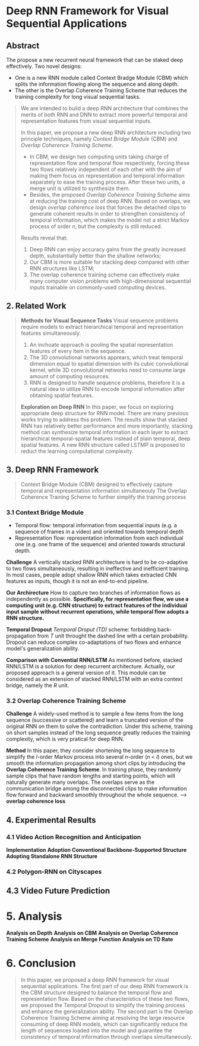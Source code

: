 # Deep RNN Framework for Visual Sequential Applications

## Abstract
The propose a new recurrent neural framework that can be staked deep effectively.
Two novel designs:
* One is a new RNN module called Context Bradge Module (CBM) which splits the information flowing along the sequence and along depth.
* The other is the Overlap Coherence Training Scheme that reduces the training complexity for long visual sequential tasks.

> We are intended to build a deep RNN architecture that combines the merits of both RNN and DNN to extract more powerful temporal and representation features from visual sequential inputs.
>  
> In this paper, we propose a new deep RNN architecture including two principle techniques, namely *Context Bridge Module* (CBM) and *Overlap Coherence Training Scheme*.
> * In CBM, we design two computing units taking charge of representation flow and temporal flow respectively, forcing these two flows relatively independent of each other with the aim of making them focus on representation and temporal information separately to ease the training process. After these two units, a merge unit is utilized to synthesize them.
> * Besides, the proposed *Overlap Coherence Training Scheme* aims at reducing the training cost of deep RNN. 
> Based on overlaps, we design *overlap coherence loss* that forces the detached clips to generate coherent results in order to strengthen consistency of temporal information, which makes the model not a strict Markov process of order *n*, but the complexity is still reduced.
>  
> Results reveal that:
> 1) Deep RNN can enjoy accuracy gains from the greatly increased depth, substantially better than the shallow networks;
> 2) Our CBM is more suitable for stacking deep compared with other RNN structures like LSTM;
> 3) The overlap coherence training scheme can effectively make many computer vision problems with high-dimensional sequential inputs trainable on commonly-used computing devices.


## 2. Related Work
> **Methods for Visual Sequence Tasks**
> Visual sequence problems require models to extract hierarchical temporal and representation features simultaneously.
> 1) An inchoate approach is pooling the spatial representation features of every item in the sequence.
> 2) The 3D convolutional networks apprears, which treat temporal dimension equal to spatial dimension with its cubic convolutional kernel, while 3D convolutional networks need to consume large amount of computing resources.
> 3) RNN is designed to handle sequence problems, therefore it is a natural idea to utilize RNN to encode temporal information after obtaining spatial features.
>  
> **Exploration on Deep RNN**
> In this paper, we focus on exploring appropriate deep structure for RNN model. There are many previous works trying to address this problem. The results show that stacked RNN has relatively better performance and more importantly, stacking method can synthesize temporal information in each layer to extract hierarchical temporal-spatial features instead of plain temporal, deep spatial features.
> A new RNN structure called LSTMP is proposed to reduct the learning computational complexity.


## 3. Deep RNN Framework
> Context Bridge Module (CBM) designed to effectively capture temporal and representation information simultaneouly
> The Overlap Coherence Training Scheme to further simplify the training process

### 3.1 Context Bridge Module
* Temporal flow: temporal information from sequential inputs (e.g. a sequence of frames in a video) and oriented towards temporal depth
* Representation flow: representation information from each individual one (e.g. one frame of the sequence) and oriented towards structural depth.

**Challenge** A vertically stacked RNN architecture is hard to be co-adaptive to two flows simultaneously, resulting in ineffective and inefficient training. In most cases, people adopt shallow RNN which takes extracted CNN features as inputs, though it is not an end-to-end pipeline.

**Our Archirecture** How to capture two branches of information flows as independently as possible. **Specifically, for representation flow, we use a computing unit (e.g. CNN structure) to extract features of the individual input sample without recurrent operations, while temporal flow adopts a RNN structure.**

**Temporal Dropout** *Temporal Droput (TD)* scheme: forbidding back-propagation from *T* unit throught the dashed line with a certain probability. Dropout can reduce complex co-adaptations of two flows and enhance model's generalization ability.

**Comparison with Convential RNN/LSTM** As mentioned before, stacked RNN/LSTM is a solution for deep recurrent architecture. Actually, our proposed approach is a general version of it. This module can be considered as an extension of stacked RNN/LSTM with an extra context bridge, namely the *R* unit.

### 3.2 Overlap Coherence Training Scheme
**Challenge** A widely-used method is to sample a few items from the long sequence (successive or scattered) and learn a truncated version of the original RNN on them to solve the contradiction. Under this scheme, training on short samples instead of the long sequence greatly reduces the training complexity, which is very pratical for deep RNN.

**Method** In this paper, they consider shortening the long sequence to simplify the *l*-order Markov process into several *n*-order (*n* < *l*) ones, but we smooth the information propagation among short clips by introducing the **Overlap Coherence Training Scheme**. In training phase, they randomly sample clips that have random lengths and starting points, which will naturally generate many overlaps. The overlaps serve as the communication bridge among the disconnected clips to make information flow forward and backward smoothly throughout the whole sequence. --> **overlap coherence loss**


## 4. Experimental Results
### 4.1 Video Action Recognition and Anticipation
**Implementation** 
**Adoption Conventional Backbone-Supported Structure**
**Adopting Standalone RNN Structure**

### 4.2 Polygon-RNN on Cityscapes


## 4.3 Video Future Prediction


# 5. Analysis
**Analysis on Depth**
**Analysis on CBM** 
**Analysis on Overlap Coherence Training Scheme**
**Analysis on Merge Function**
**Analysis on TD Rate**


# 6. Conclusion
> In this paper, we proposed a deep RNN framework for visual sequential applications.
> The first part of our deep RNN framework is the CBM structure designed to balance the temporal flow and representation flow. Based on the characteristics of these two flows, we proposed the Temporal Dropout to simplify the training process and enhance the generalization ability.
> The second part is the Overlap Coherence Training Scheme aiming at resolving the large resource consuming of deep RNN models, which can significantly reduce the length of sequences loaded into the model and guarantee the consistency of temporal information through overlaps simultaneously.








